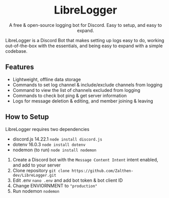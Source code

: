 <p align="center">
  <h1 align="center"><big>LibreLogger</big></h1>
</p>

<p align="center">A free &amp; open-source logging bot for Discord. Easy to setup, and easy to expand.</p>

LibreLogger is a Discord Bot that makes setting up logs easy to do, working out-of-the-box with the essentials, and being easy to expand with a simple codebase.

## Features
- Lightweight, offline data storage
- Commands to set log channel & include/exclude channels from logging
- Command to view the list of channels excluded from logging
- Commands to check bot ping & get server information
- Logs for message deletion & editing, and member joining & leaving

## How to Setup
LibreLogger requires two dependencies
- discord.js 14.22.1 `node install discord.js`
- dotenv 16.0.3 `node install dotenv`
- nodemon (to run) `node install nodemon`

1. Create a Discord bot with the `Message Content Intent` intent enabled, and add to your server
2. Clone repository `git clone https://github.com/Zalthen-dev/LibreLogger.git`
4. Edit .env `nano .env` and add bot token & bot client ID
6. Change ENVIORNMENT to `"production"`
7. Run nodemon `nodemon`
